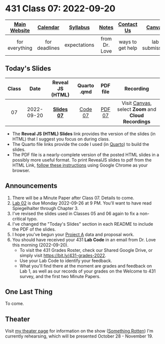 # 431 Class 07: 2022-09-20

[Main Website](https://thomaselove.github.io/431-2022/) | [Calendar](https://thomaselove.github.io/431-2022/calendar.html) | [Syllabus](https://thomaselove.github.io/431-syllabus-2022/) | [Notes](https://thomaselove.github.io/431-notes/) | [Contact Us](https://thomaselove.github.io/431-2022/contact.html) | [Canvas](https://canvas.case.edu) | [Data and Code](https://github.com/THOMASELOVE/431-data)
:-----------: | :--------------: | :----------: | :---------: | :-------------: | :-----------: | :------------:
for everything | for deadlines | expectations | from Dr. Love | ways to get help | lab submission | for downloads

## Today's Slides

Class | Date | Reveal JS (HTML) | Quarto .qmd | PDF file | Recording
:---: | :--------: | :------: | :------: | :--------: | :-------------:
07 | 2022-09-20 | **[Slides 07](https://thomaselove.github.io/431-slides-2022/class07.html)** | [Code 07](https://thomaselove.github.io/431-slides-2022/class07.qmd) | [PDF 07](431%20Class%2007.pdf) | Visit [Canvas](https://canvas.case.edu/), select **Zoom** and **Cloud Recordings**

- The **Reveal JS (HTML) Slides** link provides the version of the slides (in HTML) that I suggest you focus on during class.
- The Quarto file links provide the code I used (in [Quarto](https://quarto.org/)) to build the slides.
- The PDF file is a nearly-complete version of the posted HTML slides in a possibly more useful format. To print RevealJS slides to pdf from the HTML Link, [follow these instructions](https://quarto.org/docs/presentations/revealjs/presenting.html#print-to-pdf) using Google Chrome as your browser.

## Announcements

1. There will be a Minute Paper after Class 07. Details to come.
2. [Lab 02](https://github.com/THOMASELOVE/431-labs-2022) is due Monday 2022-09-26 at 9 PM. You'll want to have read Spiegelhalter through Chapter 3.
3. I've revised the slides used in Classes 05 and 06 again to fix a non-critical typo.
4. I've changed the "Today's Slides" section in each README to include the PDF of the slides.
5. I hope you've begun your [Project A](https://thomaselove.github.io/431-projectA-2022) data and proposal work.
6. You should have received your 431 **Lab Code** in an email from Dr. Love this morning (2022-09-20). 
    - To visit the 431 Grades Roster, check our Shared Google Drive, or simply visit https://bit.ly/431-grades-2022. 
    - Use your Lab Code to identify your feedback. 
    - What you'll find there at the moment are grades and feedback on Lab 1, as well as our records of your grades on the Welcome to 431 survey, and the first two Minute Papers.

## One Last Thing

To come.

## Theater

Visit [my theater page](https://github.com/THOMASELOVE/theater) for information on the show ([Something Rotten](https://www.hudsonplayers.com/something-rotten/)) I'm currently rehearsing, which will be presented October 28 - November 19.
